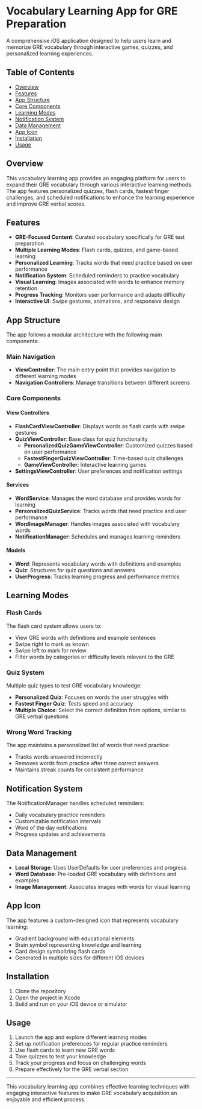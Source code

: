 # Vocabulary Learning App for GRE Preparation

A comprehensive iOS application designed to help users learn and memorize GRE vocabulary through interactive games, quizzes, and personalized learning experiences.

## Table of Contents

- [Overview](#overview)
- [Features](#features)
- [App Structure](#app-structure)
- [Core Components](#core-components)
- [Learning Modes](#learning-modes)
- [Notification System](#notification-system)
- [Data Management](#data-management)
- [App Icon](#app-icon)
- [Installation](#installation)
- [Usage](#usage)

## Overview

This vocabulary learning app provides an engaging platform for users to expand their GRE vocabulary through various interactive learning methods. The app features personalized quizzes, flash cards, fastest finger challenges, and scheduled notifications to enhance the learning experience and improve GRE verbal scores.

## Features

- **GRE-Focused Content**: Curated vocabulary specifically for GRE test preparation
- **Multiple Learning Modes**: Flash cards, quizzes, and game-based learning
- **Personalized Learning**: Tracks words that need practice based on user performance
- **Notification System**: Scheduled reminders to practice vocabulary
- **Visual Learning**: Images associated with words to enhance memory retention
- **Progress Tracking**: Monitors user performance and adapts difficulty
- **Interactive UI**: Swipe gestures, animations, and responsive design

## App Structure

The app follows a modular architecture with the following main components:

### Main Navigation

- **ViewController**: The main entry point that provides navigation to different learning modes
- **Navigation Controllers**: Manage transitions between different screens

### Core Components

#### View Controllers

- **FlashCardViewController**: Displays words as flash cards with swipe gestures
- **QuizViewController**: Base class for quiz functionality
  - **PersonalizedQuizGameViewController**: Customized quizzes based on user performance
  - **FastestFingerQuizViewController**: Time-based quiz challenges
  - **GameViewController**: Interactive learning games
- **SettingsViewController**: User preferences and notification settings

#### Services

- **WordService**: Manages the word database and provides words for learning
- **PersonalizedQuizService**: Tracks words that need practice and user performance
- **WordImageManager**: Handles images associated with vocabulary words
- **NotificationManager**: Schedules and manages learning reminders

#### Models

- **Word**: Represents vocabulary words with definitions and examples
- **Quiz**: Structures for quiz questions and answers
- **UserProgress**: Tracks learning progress and performance metrics

## Learning Modes

### Flash Cards

The flash card system allows users to:

- View GRE words with definitions and example sentences
- Swipe right to mark as known
- Swipe left to mark for review
- Filter words by categories or difficulty levels relevant to the GRE

### Quiz System

Multiple quiz types to test GRE vocabulary knowledge:

- **Personalized Quiz**: Focuses on words the user struggles with
- **Fastest Finger Quiz**: Tests speed and accuracy
- **Multiple Choice**: Select the correct definition from options, similar to GRE verbal questions

### Wrong Word Tracking

The app maintains a personalized list of words that need practice:

- Tracks words answered incorrectly
- Removes words from practice after three correct answers
- Maintains streak counts for consistent performance

## Notification System

The NotificationManager handles scheduled reminders:

- Daily vocabulary practice reminders
- Customizable notification intervals
- Word of the day notifications
- Progress updates and achievements

## Data Management

- **Local Storage**: Uses UserDefaults for user preferences and progress
- **Word Database**: Pre-loaded GRE vocabulary with definitions and examples
- **Image Management**: Associates images with words for visual learning

## App Icon

The app features a custom-designed icon that represents vocabulary learning:

- Gradient background with educational elements
- Brain symbol representing knowledge and learning
- Card design symbolizing flash cards
- Generated in multiple sizes for different iOS devices

## Installation

1. Clone the repository
2. Open the project in Xcode
3. Build and run on your iOS device or simulator

## Usage

1. Launch the app and explore different learning modes
2. Set up notification preferences for regular practice reminders
3. Use flash cards to learn new GRE words
4. Take quizzes to test your knowledge
5. Track your progress and focus on challenging words
6. Prepare effectively for the GRE verbal section

---

This vocabulary learning app combines effective learning techniques with engaging interactive features to make GRE vocabulary acquisition an enjoyable and efficient process.
